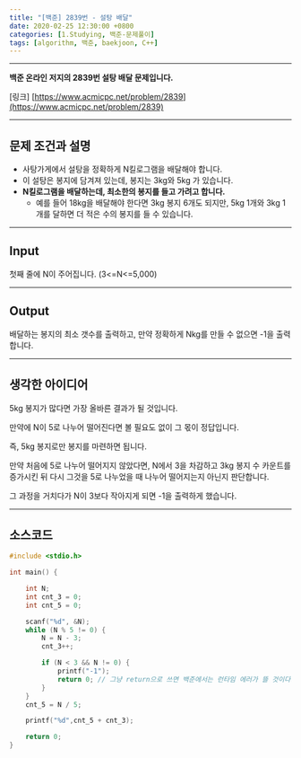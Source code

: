 ```yaml
---
title: "[백준] 2839번 - 설탕 배달"
date: 2020-02-25 12:30:00 +0800
categories: [1.Studying, 백준-문제풀이]
tags: [algorithm, 백준, baekjoon, C++]
---
```




------

**백준 온라인 저지의 2839번 설탕 배달 문제입니다.**

[링크] [https://www.acmicpc.net/problem/2839](https://www.acmicpc.net/problem/2839)

---

## **문제 조건과 설명**

* 사탕가게에서 설탕을 정확하게 N킬로그램을 배달해야 합니다.
* 이 설탕은 봉지에 담겨져 있는데, 봉지는 3kg와 5kg 가 있습니다.
* **N킬로그램을 배달하는데, 최소한의 봉지를 들고 가려고 합니다.**
  * 예를 들어 18kg을 배달해야 한다면 3kg 봉지 6개도 되지만, 5kg 1개와 3kg 1개를 달하면 더 적은 수의 봉지를 들 수 있습니다.

------




## **Input**

첫째 줄에 N이 주어집니다. (3<=N<=5,000)

------



## **Output**

배달하는 봉지의 최소 갯수를 출력하고, 만약 정확하게 Nkg를 만들 수 없으면 -1을 출력합니다.

---



## **생각한 아이디어**

5kg 봉지가 많다면 가장 올바른 결과가 될 것입니다.

만약에 N이 5로 나누어 떨어진다면 볼 필요도 없이 그 몫이 정답입니다.

즉, 5kg 봉지로만 봉지를 마련하면 됩니다.

만약 처음에 5로 나누어 떨어지지 않았다면, N에서 3을 차감하고 3kg 봉지 수 카운트를 증가시킨 뒤 다시 그것을 5로 나누었을 때 나누어 떨어지는지 아닌지 판단합니다.

그 과정을 거치다가 N이 3보다 작아지게 되면 -1을 출력하게 했습니다.

------



## **소스코드**

```c++
#include <stdio.h>

int main() {

	int N;
	int cnt_3 = 0;
	int cnt_5 = 0;

	scanf("%d", &N);
	while (N % 5 != 0) {
		N = N - 3;
		cnt_3++;

		if (N < 3 && N != 0) {
			printf("-1");
			return 0; // 그냥 return으로 쓰면 백준에서는 런타임 에러가 뜰 것이다.
		}
	}
	cnt_5 = N / 5;

	printf("%d",cnt_5 + cnt_3);

	return 0;
}
```

